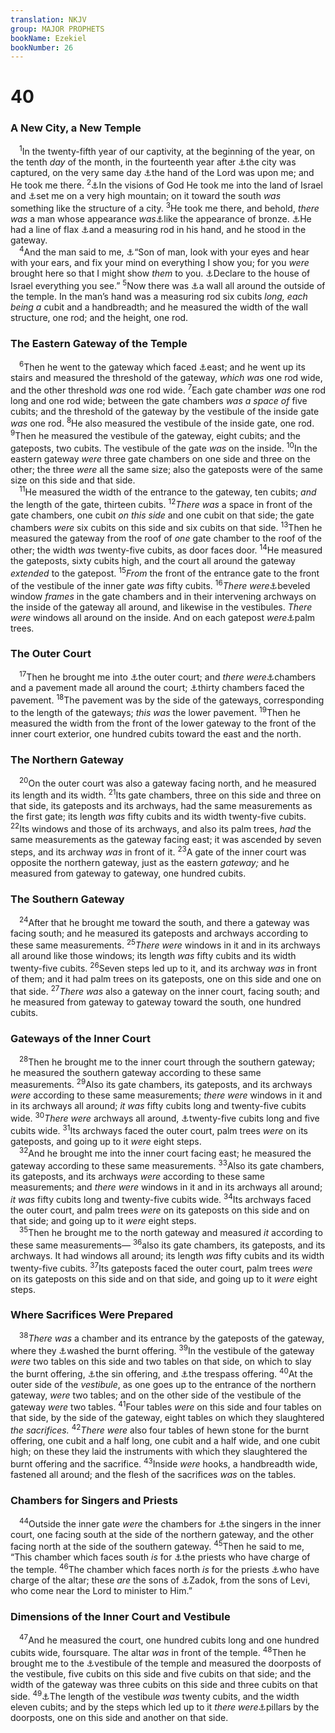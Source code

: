 ```yaml
---
translation: NKJV
group: MAJOR PROPHETS
bookName: Ezekiel 
bookNumber: 26
---
```


<div class="title"><h1>40</h1><h3>A New City, a New Temple</h3></div>
<span class="verse exe_40_1"> <sup>1</sup>In the twenty-fifth year of our captivity, at the beginning of the year, on the tenth <i>day</i> of the month, in the fourteenth year after <a data-toggle="tooltip" data-placement="bottom" title="2 Kin. 25:1–4; Jer. 39:2, 3; 52:4–7; Ezek. 33:21">⚓</a>the city was captured, on the very same day <a data-toggle="tooltip" data-placement="bottom" title="Ezek. 1:3; 3:14, 22; 37:1">⚓</a>the hand of the Lord was upon me; and He took me there. </span>
<span class="verse exe_40_2"><sup>2</sup><a data-toggle="tooltip" data-placement="bottom" title="Ezek. 1:1; 3:14; 8:3; 37:1; Dan. 7:1, 7">⚓</a>In the visions of God He took me into the land of Israel and <a data-toggle="tooltip" data-placement="bottom" title="(Is. 2:2, 3); Ezek. 17:23; 20:40; 37:22; (Mic. 4:1); Rev. 21:10">⚓</a>set me on a very high mountain; on it toward the south <i>was</i> something like the structure of a city. </span>
<span class="verse exe_40_3"><sup>3</sup>He took me there, and behold, <i>there</i> <i>was</i> a man whose appearance <i>was</i><a data-toggle="tooltip" data-placement="bottom" title="Ezek. 1:7; Dan. 10:6; Rev. 1:15">⚓</a>like the appearance of bronze. <a data-toggle="tooltip" data-placement="bottom" title="Ezek. 47:3; Zech. 2:1, 2">⚓</a>He had a line of flax <a data-toggle="tooltip" data-placement="bottom" title="Rev. 11:1; 21:15">⚓</a>and a measuring rod in his hand, and he stood in the gateway.<br/></span>
<span class="verse exe_40_4"> <sup>4</sup>And the man said to me, <a data-toggle="tooltip" data-placement="bottom" title="Ezek. 44:5">⚓</a>“Son of man, look with your eyes and hear with your ears, and fix your mind on everything I show you; for you <i>were</i> brought here so that I might show <i>them</i> to you. <a data-toggle="tooltip" data-placement="bottom" title="Ezek. 43:10">⚓</a>Declare to the house of Israel everything you see.” </span>
<span class="verse exe_40_5"><sup>5</sup>Now there was <a data-toggle="tooltip" data-placement="bottom" title="(Is. 26:1); Ezek. 42:20">⚓</a>a wall all around the outside of the temple. In the man’s hand was a measuring rod six cubits <i>long, each being a</i> cubit and a handbreadth; and he measured the width of the wall structure, one rod; and the height, one rod.<br/></span>
<div class="title"><h3>The Eastern Gateway of the Temple</h3></div>
<span class="verse exe_40_6"> <sup>6</sup>Then he went to the gateway which faced <a data-toggle="tooltip" data-placement="bottom" title="Ezek. 43:1">⚓</a>east; and he went up its stairs and measured the threshold of the gateway, <i>which</i> <i>was</i> one rod wide, and the other threshold <i>was</i> one rod wide. </span>
<span class="verse exe_40_7"><sup>7</sup>Each gate chamber <i>was</i> one rod long and one rod wide; between the gate chambers <i>was</i> <i>a</i> <i>space</i> <i>of</i> five cubits; and the threshold of the gateway by the vestibule of the inside gate <i>was</i> one rod. </span>
<span class="verse exe_40_8"><sup>8</sup>He also measured the vestibule of the inside gate, one rod. </span>
<span class="verse exe_40_9"><sup>9</sup>Then he measured the vestibule of the gateway, eight cubits; and the gateposts, two cubits. The vestibule of the gate <i>was</i> on the inside. </span>
<span class="verse exe_40_10"><sup>10</sup>In the eastern gateway <i>were</i> three gate chambers on one side and three on the other; the three <i>were</i> all the same size; also the gateposts were of the same size on this side and that side.<br/></span>
<span class="verse exe_40_11"> <sup>11</sup>He measured the width of the entrance to the gateway, ten cubits; <i>and</i> the length of the gate, thirteen cubits. </span>
<span class="verse exe_40_12"><sup>12</sup><i>There</i> <i>was</i> a space in front of the gate chambers, one cubit <i>on</i> <i>this</i> <i>side</i> and one cubit on that side; the gate chambers <i>were</i> six cubits on this side and six cubits on that side. </span>
<span class="verse exe_40_13"><sup>13</sup>Then he measured the gateway from the roof of <i>one</i> gate chamber to the roof of the other; the width <i>was</i> twenty-five cubits, as door faces door. </span>
<span class="verse exe_40_14"><sup>14</sup>He measured the gateposts, sixty cubits high, and the court all around the gateway <i>extended</i> to the gatepost. </span>
<span class="verse exe_40_15"><sup>15</sup><i>From</i> the front of the entrance gate to the front of the vestibule of the inner gate <i>was</i> fifty cubits. </span>
<span class="verse exe_40_16"><sup>16</sup><i>There</i> <i>were</i><a data-toggle="tooltip" data-placement="bottom" title="1 Kin. 6:4; Ezek. 41:16, 26">⚓</a>beveled window <i>frames</i> in the gate chambers and in their intervening archways on the inside of the gateway all around, and likewise in the vestibules. <i>There</i> <i>were</i> windows all around on the inside. And on each gatepost <i>were</i><a data-toggle="tooltip" data-placement="bottom" title="1 Kin. 6:29, 32, 35; 2 Chr. 3:5; Ezek. 40:22, 26, 31, 34, 37; 41:18–20, 25, 26">⚓</a>palm trees.<br/></span>
<div class="title"><h3>The Outer Court</h3></div>
<span class="verse exe_40_17"> <sup>17</sup>Then he brought me into <a data-toggle="tooltip" data-placement="bottom" title="Ezek. 10:5; 42:1; 46:21; Rev. 11:2">⚓</a>the outer court; and <i>there</i> <i>were</i><a data-toggle="tooltip" data-placement="bottom" title="1 Kin. 6:5; 2 Chr. 31:11; Ezek. 40:38">⚓</a>chambers and a pavement made all around the court; <a data-toggle="tooltip" data-placement="bottom" title="Ezek. 45:5">⚓</a>thirty chambers faced the pavement. </span>
<span class="verse exe_40_18"><sup>18</sup>The pavement was by the side of the gateways, corresponding to the length of the gateways; <i>this</i> <i>was</i> the lower pavement. </span>
<span class="verse exe_40_19"><sup>19</sup>Then he measured the width from the front of the lower gateway to the front of the inner court exterior, one hundred cubits toward the east and the north.<br/></span>
<div class="title"><h3>The Northern Gateway</h3></div>
<span class="verse exe_40_20"> <sup>20</sup>On the outer court was also a gateway facing north, and he measured its length and its width. </span>
<span class="verse exe_40_21"><sup>21</sup>Its gate chambers, three on this side and three on that side, its gateposts and its archways, had the same measurements as the first gate; its length <i>was</i> fifty cubits and its width twenty-five cubits. </span>
<span class="verse exe_40_22"><sup>22</sup>Its windows and those of its archways, and also its palm trees, <i>had</i> the same measurements as the gateway facing east; it was ascended by seven steps, and its archway <i>was</i> in front of it. </span>
<span class="verse exe_40_23"><sup>23</sup>A gate of the inner court was opposite the northern gateway, just as the eastern <i>gateway;</i> and he measured from gateway to gateway, one hundred cubits.<br/></span>
<div class="title"><h3>The Southern Gateway</h3></div>
<span class="verse exe_40_24"> <sup>24</sup>After that he brought me toward the south, and there a gateway was facing south; and he measured its gateposts and archways according to these same measurements. </span>
<span class="verse exe_40_25"><sup>25</sup><i>There</i> <i>were</i> windows in it and in its archways all around like those windows; its length <i>was</i> fifty cubits and its width twenty-five cubits. </span>
<span class="verse exe_40_26"><sup>26</sup>Seven steps led up to it, and its archway <i>was</i> in front of them; and it had palm trees on its gateposts, one on this side and one on that side. </span>
<span class="verse exe_40_27"><sup>27</sup><i>There</i> <i>was</i> also a gateway on the inner court, facing south; and he measured from gateway to gateway toward the south, one hundred cubits.<br/></span>
<div class="title"><h3>Gateways of the Inner Court</h3></div>
<span class="verse exe_40_28"> <sup>28</sup>Then he brought me to the inner court through the southern gateway; he measured the southern gateway according to these same measurements. </span>
<span class="verse exe_40_29"><sup>29</sup>Also its gate chambers, its gateposts, and its archways <i>were</i> according to these same measurements; <i>there</i> <i>were</i> windows in it and in its archways all around; <i>it</i> <i>was</i> fifty cubits long and twenty-five cubits wide. </span>
<span class="verse exe_40_30"><sup>30</sup><i>There</i> <i>were</i> archways all around, <a data-toggle="tooltip" data-placement="bottom" title="Ezek. 40:21, 25, 33, 36">⚓</a>twenty-five cubits long and five cubits wide. </span>
<span class="verse exe_40_31"><sup>31</sup>Its archways faced the outer court, palm trees <i>were</i> on its gateposts, and going up to it <i>were</i> eight steps.<br/></span>
<span class="verse exe_40_32"> <sup>32</sup>And he brought me into the inner court facing east; he measured the gateway according to these same measurements. </span>
<span class="verse exe_40_33"><sup>33</sup>Also its gate chambers, its gateposts, and its archways <i>were</i> according to these same measurements; and <i>there</i> <i>were</i> windows in it and in its archways all around; <i>it</i> <i>was</i> fifty cubits long and twenty-five cubits wide. </span>
<span class="verse exe_40_34"><sup>34</sup>Its archways faced the outer court, and palm trees <i>were</i> on its gateposts on this side and on that side; and going up to it <i>were</i> eight steps.<br/></span>
<span class="verse exe_40_35"> <sup>35</sup>Then he brought me to the north gateway and measured <i>it</i> according to these same measurements— </span>
<span class="verse exe_40_36"><sup>36</sup>also its gate chambers, its gateposts, and its archways. It had windows all around; its length <i>was</i> fifty cubits and its width twenty-five cubits. </span>
<span class="verse exe_40_37"><sup>37</sup>Its gateposts faced the outer court, palm trees <i>were</i> on its gateposts on this side and on that side, and going up to it <i>were</i> eight steps.<br/></span>
<div class="title"><h3>Where Sacrifices Were Prepared</h3></div>
<span class="verse exe_40_38"> <sup>38</sup><i>There</i> <i>was</i> a chamber and its entrance by the gateposts of the gateway, where they <a data-toggle="tooltip" data-placement="bottom" title="2 Chr. 4:6">⚓</a>washed the burnt offering. </span>
<span class="verse exe_40_39"><sup>39</sup>In the vestibule of the gateway <i>were</i> two tables on this side and two tables on that side, on which to slay the burnt offering, <a data-toggle="tooltip" data-placement="bottom" title="Lev. 4:2, 3">⚓</a>the sin offering, and <a data-toggle="tooltip" data-placement="bottom" title="Lev. 5:6; 6:6; 7:1">⚓</a>the trespass offering. </span>
<span class="verse exe_40_40"><sup>40</sup>At the outer side of the <i>vestibule</i>, as one goes up to the entrance of the northern gateway, <i>were</i> two tables; and on the other side of the vestibule of the gateway <i>were</i> two tables. </span>
<span class="verse exe_40_41"><sup>41</sup>Four tables <i>were</i> on this side and four tables on that side, by the side of the gateway, eight tables on which they slaughtered <i>the</i> <i>sacrifices.</i></span>
<span class="verse exe_40_42"><sup>42</sup><i>There</i> <i>were</i> also four tables of hewn stone for the burnt offering, one cubit and a half long, one cubit and a half wide, and one cubit high; on these they laid the instruments with which they slaughtered the burnt offering and the sacrifice. </span>
<span class="verse exe_40_43"><sup>43</sup>Inside <i>were</i> hooks, a handbreadth wide, fastened all around; and the flesh of the sacrifices <i>was</i> on the tables.<br/></span>
<div class="title"><h3>Chambers for Singers and Priests</h3></div>
<span class="verse exe_40_44"> <sup>44</sup>Outside the inner gate <i>were</i> the chambers for <a data-toggle="tooltip" data-placement="bottom" title="1 Chr. 6:31, 32; 16:41–43; 25:1–7">⚓</a>the singers in the inner court, one facing south at the side of the northern gateway, and the other facing north at the side of the southern gateway. </span>
<span class="verse exe_40_45"><sup>45</sup>Then he said to me, “This chamber which faces south <i>is</i> for <a data-toggle="tooltip" data-placement="bottom" title="Lev. 8:35; Num. 3:27, 28, 32, 38; 18:5; 1 Chr. 9:23; 2 Chr. 13:11; Ps. 134:1">⚓</a>the priests who have charge of the temple. </span>
<span class="verse exe_40_46"><sup>46</sup>The chamber which faces north <i>is</i> for the priests <a data-toggle="tooltip" data-placement="bottom" title="Lev. 6:12, 13; Num. 18:5; Ezek. 44:15">⚓</a>who have charge of the altar; these <i>are</i> the sons of <a data-toggle="tooltip" data-placement="bottom" title="1 Kin. 2:35; Ezek. 43:19; 44:15, 16">⚓</a>Zadok, from the sons of Levi, who come near the Lord to minister to Him.”<br/></span>
<div class="title"><h3>Dimensions of the Inner Court and Vestibule</h3></div>
<span class="verse exe_40_47"> <sup>47</sup>And he measured the court, one hundred cubits long and one hundred cubits wide, foursquare. The altar <i>was</i> in front of the temple. </span>
<span class="verse exe_40_48"><sup>48</sup>Then he brought me to the <a data-toggle="tooltip" data-placement="bottom" title="1 Kin. 6:3; 2 Chr. 3:4">⚓</a>vestibule of the temple and measured the doorposts of the vestibule, five cubits on this side and five cubits on that side; and the width of the gateway was three cubits on this side and three cubits on that side. </span>
<span class="verse exe_40_49"><sup>49</sup><a data-toggle="tooltip" data-placement="bottom" title="1 Kin. 6:3">⚓</a>The length of the vestibule <i>was</i> twenty cubits, and the width eleven cubits; and by the steps which led up to it <i>there</i> <i>were</i><a data-toggle="tooltip" data-placement="bottom" title="1 Kin. 7:15–22; 2 Chr. 3:17; Jer. 52:17–23; (Rev. 3:12)">⚓</a>pillars by the doorposts, one on this side and another on that side.<br/></span>
